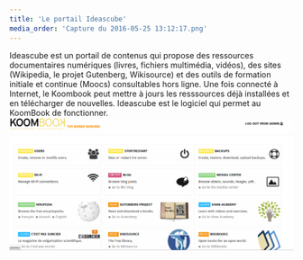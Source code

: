 ```yaml
---
title: 'Le portail Ideascube'
media_order: 'Capture du 2016-05-25 13:12:17.png'
---
```


Ideascube est un portail de contenus qui propose des ressources documentaires numériques (livres, fichiers multimédia, vidéos), des sites (Wikipedia, le projet Gutenberg, Wikisource) et des outils de formation initiale et continue (Moocs) consultables hors ligne. Une fois connecté à Internet, le Koombook peut mettre à jours les resssources déjà installées et en télécharger de nouvelles. Ideascube est le logiciel qui permet au KoomBook de fonctionner.
![](homepage.png)